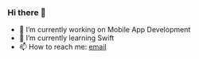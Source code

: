 ### Hi there 👋

- 🔭 I’m currently working on Mobile App Development
- 🌱 I’m currently learning Swift
- 📫 How to reach me: [email](nspangbo@gmail.com)

<!--
**nspangbo/nspangbo** is a ✨ _special_ ✨ repository because its `README.md` (this file) appears on your GitHub profile.

Here are some ideas to get you started:

- 👯 I’m looking to collaborate on ...
- 🤔 I’m looking for help with ...
- 💬 Ask me about ...
- 😄 Pronouns: ...
- ⚡ Fun fact: ...
-->
